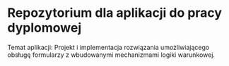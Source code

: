 # Repozytorium dla aplikacji do pracy dyplomowej

Temat aplikacji:
Projekt i implementacja rozwiązania umożliwiającego obsługę formularzy z wbudowanymi mechanizmami logiki warunkowej. 
